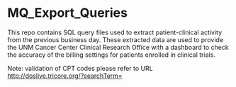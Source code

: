 MQ\_Export\_Queries
===================

This repo contains SQL query files used to extract patient-clinical activity
from the previous business day. These extracted data are used to provide the UNM
Cancer Center Clinical Research Office with a dashboard to check the accuracy of
the billing settings for patients enrolled in clinical trials.

Note:  validation of CPT codes please refer to URL http://doslive.tricore.org/?searchTerm=
